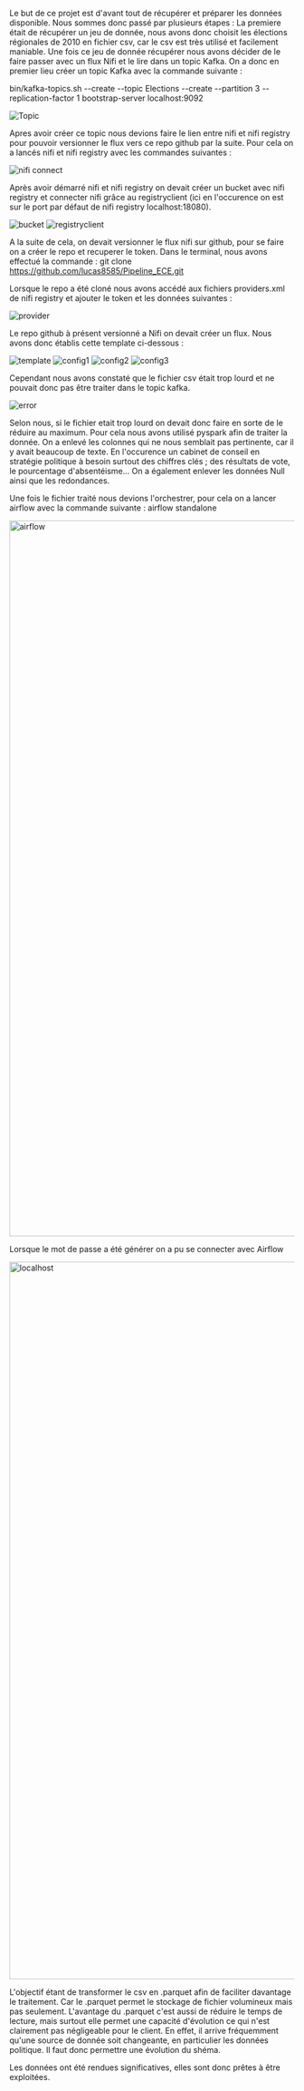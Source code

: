 Le but de ce projet est d'avant tout de récupérer et préparer les données disponible. 
 Nous sommes donc passé par plusieurs étapes : 
 La premiere était de récupérer un jeu de donnée, nous avons donc choisit les élections régionales de 2010 en fichier csv, car le csv est très utilisé et facilement maniable.
 Une fois ce jeu de donnée récupérer nous avons décider de le faire passer avec un flux Nifi et le lire dans un topic Kafka. On a donc en premier lieu créer un topic Kafka avec la commande suivante : 
 
bin/kafka-topics.sh --create --topic Elections --create --partition 3 --replication-factor 1 bootstrap-server localhost:9092
 
![Topic](https://user-images.githubusercontent.com/94440244/146551412-c9d8c29f-ebae-48db-8fa3-a91e04b28e16.png)

Apres avoir créer ce topic nous devions faire le lien entre nifi et nifi registry pour pouvoir versionner le flux vers ce repo github par la suite. 
Pour cela on a lancés nifi et nifi registry avec les commandes suivantes : 

![nifi connect](https://user-images.githubusercontent.com/94440244/146552529-c62eef8e-4022-46fc-b617-37360ea78af3.png)

Après avoir démarré nifi et nifi registry on devait créer un bucket avec nifi registry et connecter nifi grâce au registryclient (ici en l'occurence on est sur le port par défaut de nifi registry localhost:18080).

![bucket](https://user-images.githubusercontent.com/94440244/146553199-5dac1549-056c-4d71-81e3-1567bee64925.png)
![registryclient](https://user-images.githubusercontent.com/94440244/146553167-2d66f29a-77ec-4272-ac62-463b2bf445f1.png)

A la suite de cela, on devait versionner le flux nifi sur github, pour se faire on a créer le repo et recuperer le token. 
Dans le terminal, nous avons effectué la commande : git clone https://github.com/lucas8585/Pipeline_ECE.git

Lorsque le repo a été cloné nous avons accédé aux fichiers providers.xml de nifi registry et ajouter le token et les données suivantes : 

![provider](https://user-images.githubusercontent.com/94440244/146554725-3f93a24a-07b9-4f3a-b7fe-f69f453f19b6.png)

Le repo github à présent versionné a Nifi on devait créer un flux. Nous avons donc établis cette template ci-dessous : 

![template](https://user-images.githubusercontent.com/94440244/146555337-15b4e902-4ad7-44db-b960-8e45bc008cf5.png)
![config1](https://user-images.githubusercontent.com/94440244/146555938-f5a73c42-a5ba-419c-869f-f5c55080d184.png)
![config2](https://user-images.githubusercontent.com/94440244/146556112-a54deb30-a033-4430-840d-0c409df783fc.png)
![config3](https://user-images.githubusercontent.com/94440244/146555943-7c0c8cc5-fccb-4076-ac2d-5e8628223a92.png)

Cependant nous avons constaté que le fichier csv était trop lourd et ne pouvait donc pas être traiter dans le topic kafka. 

![error](https://user-images.githubusercontent.com/94440244/146556387-1456db68-286e-4402-9d02-c67495c97a98.png)

Selon nous, si le fichier etait trop lourd on devait donc faire en sorte de le réduire au maximum. Pour cela nous avons utilisé pyspark afin de traiter la donnée. On a enlevé les colonnes qui ne nous semblait pas pertinente, car il y avait beaucoup de texte. En l'occurence un cabinet de conseil en stratégie politique à besoin surtout des chiffres clés ; des résultats de vote, le pourcentage d'absentéisme... 
On a également enlever les données Null ainsi que les redondances. 

Une fois le fichier traité nous devions l'orchestrer, pour cela on a lancer airflow avec la commande suivante : airflow standalone

<img width="1263" alt="airflow" src="https://user-images.githubusercontent.com/94440244/146565217-531ed911-17f0-45a0-a1bc-431a97361e9b.png">

Lorsque le mot de passe a été générer on a pu se connecter avec Airflow

<img width="1266" alt="localhost" src="https://user-images.githubusercontent.com/94440244/146565205-09150d89-13f6-4633-855f-9786efb17c47.png">

L'objectif étant de transformer le csv en .parquet afin de faciliter davantage le traitement. Car le .parquet permet le stockage de fichier volumineux mais pas seulement. L'avantage du .parquet c'est aussi de réduire le temps de lecture, mais surtout elle permet une capacité d'évolution ce qui n'est clairement pas négligeable pour le client. 
En effet, il arrive fréquemment qu'une source de donnée soit changeante, en particulier les données politique. Il faut donc permettre une évolution du shéma. 

Les données ont été rendues significatives, elles sont donc prêtes à être exploitées. 
